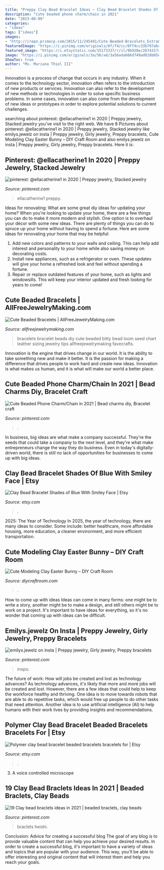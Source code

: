 ```yaml
---
title: "Preppy Clay Bead Bracelet Ideas ~ Clay Bead Bracelet Shades Of Blue With Smiley Face"
description: "Cute beaded phone charm/chain in 2021"
date: "2023-08-09"
categories:
- "ideas"
tags: ["ideas"]
images:
- "http://irepo.primecp.com/2015/11/245491/Cute-Beaded-Bracelets_ExtraLarge1000_ID-1296704.jpg?v=1296704"
featuredImage: "https://i.pinimg.com/originals/0f/f4/cc/0ff4cc33b707abcd96a219ff67eecc4d.jpg"
featured_image: "https://i.etsystatic.com/15173337/r/il/9b928e/2674317447/il_1588xN.2674317447_700u.jpg"
image: "https://i.pinimg.com/originals/3a/56/ad/3a56ada666d749ad018b05ecf38fbcdc.jpg"
ShowToc: true
author: "Ms. Mariana Thiel III"
---
```



Innovation is a process of change that occurs in any industry. When it comes to the technology sector, innovation often refers to the introduction of new products or services. Innovation can also refer to the development of new methods or technologies in order to solve specific business problems. In some cases, innovation can also come from the development of new ideas or prototypes in order to explore potential solutions to current challenges.

	

		
searching about pinterest: @ellacatherine1 in 2020 | Preppy jewelry, Stacked jewelry you've visit to the right web. We have 8 Pictures about pinterest: @ellacatherine1 in 2020 | Preppy jewelry, Stacked jewelry like emilys.jewelz on insta | Preppy jewelry, Girly jewelry, Preppy bracelets, Cute Modeling Clay Easter Bunny – DIY Craft Room and also emilys.jewelz on insta | Preppy jewelry, Girly jewelry, Preppy bracelets. Here it is:
		
    
## Pinterest: @ellacatherine1 In 2020 | Preppy Jewelry, Stacked Jewelry

<img loading=lazy src="https://i.pinimg.com/originals/3a/56/ad/3a56ada666d749ad018b05ecf38fbcdc.jpg" onerror="this.onerror=null;this.src='https://tse2.mm.bing.net/th?id=OIP.8vmXNcjvgcmBIa0fwVekEwHaOk&amp;pid=15.1';" alt="pinterest: @ellacatherine1 in 2020 | Preppy jewelry, Stacked jewelry">

_Source: pinterest.com_

>ellacatherine1 preppy. 

	

Ideas for renovating: What are some great diy ideas for updating your home?
When you're looking to update your home, there are a few things you can do to make it more modern and stylish. One option is to overhaul your décor with some new ideas. There are plenty of things you can do to spruce up your home without having to spend a fortune. Here are some ideas for renovating your home that may be helpful: 
1. Add new colors and patterns to your walls and ceiling. This can help add interest and personality to your home while also saving money on decorating costs. 
2. Install new appliances, such as a refrigerator or oven. These updates will give your home a refreshed look and feel without spending a fortune. 
3. Repair or replace outdated features of your home, such as lights and windowsills. This will keep your interior updated and fresh looking for years to come! 

    
## Cute Beaded Bracelets | AllFreeJewelryMaking.com

<img loading=lazy src="http://irepo.primecp.com/2015/11/245491/Cute-Beaded-Bracelets_ExtraLarge1000_ID-1296704.jpg?v=1296704" onerror="this.onerror=null;this.src='https://tse3.mm.bing.net/th?id=OIP.1oQCpIWVJS08kOA7GwTPvgEeDa&amp;pid=15.1';" alt="Cute Beaded Bracelets | AllFreeJewelryMaking.com">

_Source: allfreejewelrymaking.com_

>bracelets bracelet beads diy cute beaded bitty bead loom seed chart leather sizing jewelry tips allfreejewelrymaking favecrafts. 

	

Innovation is the engine that drives change in our world. It is the ability to take something new and make it better. It is the passion for making a difference that drives people to work hard and create new ideas. Innovation is what makes us human, and it is what will make our world a better place.

    
## Cute Beaded Phone Charm/Chain In 2021 | Bead Charms Diy, Bracelet Craft

<img loading=lazy src="https://i.pinimg.com/originals/0f/f4/cc/0ff4cc33b707abcd96a219ff67eecc4d.jpg" onerror="this.onerror=null;this.src='https://tse4.mm.bing.net/th?id=OIP.L3RaXOjJ-qYkuD-VSBalJQHaJg&amp;pid=15.1';" alt="Cute Beaded Phone Charm/Chain in 2021 | Bead charms diy, Bracelet craft">

_Source: pinterest.com_

>. 

	

In business, big ideas are what make a company successful. They're the seeds that could take a company to the next level, and they're what make entrepreneurs change the way they do business. Even in today's digitally-driven world, there is still no lack of opportunities for businesses to come up with big ideas.

    
## Clay Bead Bracelet Shades Of Blue With Smiley Face | Etsy

<img loading=lazy src="https://i.etsystatic.com/31098280/r/il/890727/3308313214/il_fullxfull.3308313214_gap9.jpg" onerror="this.onerror=null;this.src='https://tse4.mm.bing.net/th?id=OIP.iE0-CRk6ul1oBfQ7hCRsowHaJ4&amp;pid=15.1';" alt="Clay Bead Bracelet Shades of Blue With Smiley Face | Etsy">

_Source: etsy.com_

>. 

	

2025: The Year of Technology
In 2025, the year of technology, there are many ideas to consider. Some include: better healthcare, more affordable housing, more education, a cleaner environment, and more efficient transportation.

    
## Cute Modeling Clay Easter Bunny – DIY Craft Room

<img loading=lazy src="https://www.diycraftroom.com/wp-content/uploads/2014/03/Cute-Modeling-Clay-Easter-Bunny.jpg" onerror="this.onerror=null;this.src='https://tse2.mm.bing.net/th?id=OIP.g3ptSUC9xlJPB1RCOk1r_AHaHp&amp;pid=15.1';" alt="Cute Modeling Clay Easter Bunny – DIY Craft Room">

_Source: diycraftroom.com_

>. 

	

How to come up with ideas
Ideas can come in many forms: one might be to write a story, another might be to make a design, and still others might be to work on a project. It's important to have ideas for everything, so it's no wonder that coming up with ideas can be difficult.

    
## Emilys.jewelz On Insta | Preppy Jewelry, Girly Jewelry, Preppy Bracelets

<img loading=lazy src="https://i.pinimg.com/736x/14/f5/5a/14f55a0fd56d4e03001efa0b5a6d6bcd.jpg" onerror="this.onerror=null;this.src='https://tse4.mm.bing.net/th?id=OIP.Bjo8Y4lt_JgK7EN9bxR2dwHaJy&amp;pid=15.1';" alt="emilys.jewelz on insta | Preppy jewelry, Girly jewelry, Preppy bracelets">

_Source: pinterest.com_

>inspo. 

	

The future of work: How will jobs be created and lost as technology advances?
As technology advances, it's likely that more and more jobs will be created and lost. However, there are a few ideas that could help to keep the workforce healthy and thriving. One idea is to move towards robots that are able to do repetitive tasks, which would free up people to do other tasks that need attention. Another idea is to use artificial intelligence (AI) to help humans with their work lives by providing insights and recommendations.

    
## Polymer Clay Bead Bracelet Beaded Bracelets Bracelets For | Etsy

<img loading=lazy src="https://i.etsystatic.com/15173337/r/il/9b928e/2674317447/il_1588xN.2674317447_700u.jpg" onerror="this.onerror=null;this.src='https://tse2.mm.bing.net/th?id=OIP.lM0CaXMLzW4danNauUB26QHaFi&amp;pid=15.1';" alt="Polymer clay bead bracelet beaded bracelets bracelets for | Etsy">

_Source: etsy.com_

>. 

	

3. A voice controlled microscope

    
## 19 Clay Bead Braclets Ideas In 2021 | Beaded Braclets, Clay Beads

<img loading=lazy src="https://i.pinimg.com/474x/39/53/57/395357d917171366d67c6d0ceec6ea81.jpg" onerror="this.onerror=null;this.src='https://tse2.mm.bing.net/th?id=OIP.FwA4G1yRX8OlrvXTCT9lOwAAAA&amp;pid=15.1';" alt="19 Clay bead braclets ideas in 2021 | beaded braclets, clay beads">

_Source: pinterest.com_

>braclets heishi. 

	

Conclusion: Advice for creating a successful blog
The goal of any blog is to provide valuable content that can help you achieve your desired results. In order to create a successful blog, it's important to have a variety of ideas and topics that are popular with your audience. This way, you'll be able to offer interesting and original content that will interest them and help you reach your goals.


